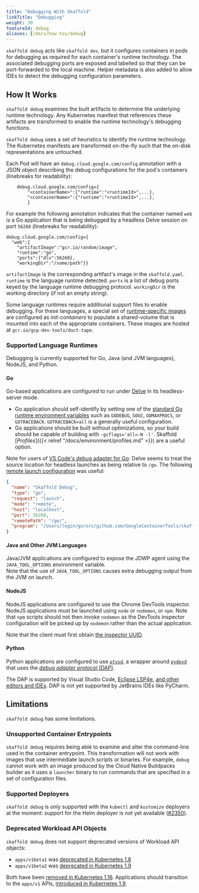```yaml
---
title: "Debugging With Skaffold"
linkTitle: "Debugging"
weight: 30
featureId: debug
aliases: [/docs/how-tos/debug]
---
```


`skaffold debug` acts like `skaffold dev`, but it configures containers in pods
for debugging as required for each container's runtime technology.
The associated debugging ports are exposed and labelled so that they can be port-forwarded to the
local machine. Helper metadata is also added to allow IDEs to detect the debugging
configuration parameters.
 
## How It Works

`skaffold debug` examines the built artifacts to determine the underlying runtime technology.
Any Kubernetes manifest that references these artifacts are transformed to enable the runtime technology's
debugging functions.

`skaffold debug` uses a set of heuristics to identify the runtime technology.  
The Kubernetes manifests are transformed on-the-fly such that the on-disk representations
are untouched.

Each Pod will have an `debug.cloud.google.com/config` annotation with a JSON object
describing the debug configurations for the pod's containers (linebreaks for readability):
```  
	debug.cloud.google.com/config={
		"<containerName>":{"runtime":"<runtimeId>",...},
		"<containerName>":{"runtime":"<runtimeId>",...},
		}
```

For example the following annotation indicates that the container named `web` is a Go application
that is being debugged by a headless Delve session on port `56268` (linebreaks for readability):
```
debug.cloud.google.com/config={
  "web":{
    "artifactImage":"gcr.io/random/image",
    "runtime":"go",
    "ports":{"dlv":56268},
    "workingDir":"/some/path"}}
```

`artifactImage` is the corresponding artifact's image in the `skaffold.yaml`.
`runtime` is the language runtime detected.
`ports` is a list of debug ports keyed by the language runtime debugging protocol.
`workingDir` is the working directory (if not an empty string).

Some language runtimes require additional support files to enable debugging.
For these languages, a special set of [runtime-specific images](https://github.com/GoogleContainerTools/container-debug-support)
are configured as _init-containers_ to populate a shared-volume that is mounted into
each of the appropriate containers.  These images are hosted at `gcr.io/gcp-dev-tools/duct-tape`.


### Supported Language Runtimes

Debugging is currently supported for Go, Java (and JVM languages), NodeJS, and Python.

#### Go

Go-based applications are configured to run under [Delve](https://github.com/go-delve/delve) in its headless-server mode.

  - Go application should self-identify by setting one of the [standard Go runtime
    environment variables](https://godoc.org/runtime) such as `GODEBUG`, `GOGC`, `GOMAXPROCS`,
    or `GOTRACEBACK`. `GOTRACEBACK=all` is a generally useful configuration.
  - Go applications should be built without optimizations, so your build should be capable of building with
    `-gcflags='all=-N -l'`. Skaffold [_Profiles_]({{< relref "/docs/environment/profiles.md" >}}) are a useful option.

Note for users of [VS Code's debug adapter for Go](https://github.com/Microsoft/vscode-go): Delve seems
to treat the source location for headless launches as being relative to `/go`.  The following
[remote launch configuration](https://github.com/Microsoft/vscode-go/wiki/Debugging-Go-code-using-VS-Code#remote-debugging) was useful:
```json
{
  "name": "Skaffold Debug",
  "type": "go",
  "request": "launch",
  "mode": "remote",
  "host": "localhost",
  "port": 56268,
  "remotePath": "/go/",
  "program": "/Users/login/go/src/github.com/GoogleContainerTools/skaffold/integration/testdata/debug/go/",
}
```

#### Java and Other JVM Languages

Java/JVM applications are configured to expose the JDWP agent using the `JAVA_TOOL_OPTIONS`
environment variable.  
Note that the use of `JAVA_TOOL_OPTIONS` causes extra debugging output from the JVM on launch.

#### NodeJS

NodeJS applications are configured to use the Chrome DevTools inspector.  
NodeJS applications must be launched using `node` or `nodemon`, or `npm`.
Note that `npm` scripts should not then invoke `nodemon` as the DevTools inspector
configuration will be picked up by `nodemon` rather than the actual application.

Note that the client must first obtain [the inspector UUID](https://github.com/nodejs/node/issues/9185#issuecomment-254872466).
  
#### Python

Python applications are configured to use [`ptvsd`](https://github.com/microsoft/ptvsd/), a
wrapper around [`pydevd`](https://github.com/fabioz/PyDev.Debugger) that uses the
[_debug adapter protocol_ (DAP)](https://microsoft.github.io/debug-adapter-protocol/). 

The DAP is supported by Visual Studio Code, [Eclipse LSP4e](https://projects.eclipse.org/projects/technology.lsp4e),
[and other editors and IDEs](https://microsoft.github.io/debug-adapter-protocol/implementors/tools/).
DAP is not yet supported by JetBrains IDEs like PyCharm.


## Limitations

`skaffold debug` has some limitations.

### Unsupported Container Entrypoints

`skaffold debug` requires being able to examine and alter the
command-line used in the container entrypoint.  This transformation
will not work with images that use intermediate launch scripts or
binaries.  For example, `debug` cannot work with an image produced
by the Cloud Native Buildpacks builder as it uses a `launcher`
binary to run commands that are specified in a set of configuration
files.

### Supported Deployers

`skaffold debug` is only supported with the `kubectl` and `kustomize` deployers at the moment: support for
the Helm deployer is not yet available ([#2350](https://github.com/GoogleContainerTools/skaffold/issues/2350)).

### Deprecated Workload API Objects

`skaffold debug` does not support deprecated versions of Workload API objects:

  - `apps/v1beta1` was [deprecated in Kubernetes 1.8](https://github.com/kubernetes/kubernetes/blob/master/CHANGELOG-1.8.md#other-notable-changes-16)
  - `apps/v1beta2` was [deprecated in Kubernetes 1.9](https://github.com/kubernetes/kubernetes/blob/master/CHANGELOG-1.9.md#apps)

Both have been [removed in Kubernetes 1.16](https://kubernetes.io/blog/2019/07/18/api-deprecations-in-1-16/).
Applications should transition to the `apps/v1` APIs,
[introduced in Kubernetes 1.9](https://kubernetes.io/blog/2017/12/kubernetes-19-workloads-expanded-ecosystem/).

